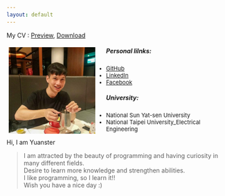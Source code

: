 ```yaml
---
layout: default
---
```

<style>
    .image-container{
      max-width: 100%;
      margin: 5px;
    }

    .image_right{
      float: right;
    }

    .image_left{
      float: left;
      margin-right: 25px;
    }
    
    li{
        font-size: 13px;
    }
</style>

My CV : [Preview](./docs/CV.pdf), <a href="https://github.com/YaoyuanHsu/Yuanster/raw/gh-pages/docs/CV.pdf" target="_self">Download</a>

<div class="image-container">
    <img class="image_left" src="index_profile.jpg" alt="drawing" width="200"/>
    <h5>Personal lilnks:</h5>
    <ul>
        <li><a href="https://github.com/YaoyuanHsu" target="_self">GitHub</a></li>
        <li><a href="https://www.linkedin.com/in/yaoyuan-hsu/" target="_self">LinkedIn</a></li>
        <li><a href="https://www.facebook.com/profile.php?id=100000597043596" target="_self">Facebook</a></li>
    </ul>
    <h5>University:</h5>
    <ul>
        <li>National Sun Yat-sen University</li><li>National Taipei University_Electrical Engineering</li>
    </ul>
</div>  

Hi, I am Yuanster  
> I am attracted by the beauty of programming and having curiosity in many different fields.  
> Desire to learn more knowledge and strengthen abilities.  
> I like programming, so I learn it!!  
> Wish you have a nice day :) 
